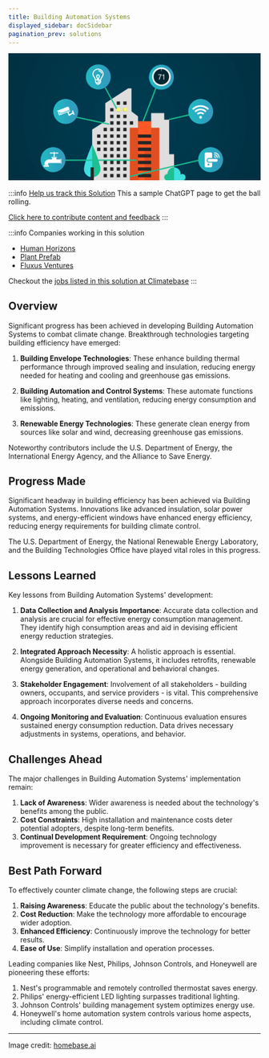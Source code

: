 ```yaml
---
title: Building Automation Systems
displayed_sidebar: docSidebar
pagination_prev: solutions
---
```


![Cover Image](../static/img/building-automation.png)

:::info [Help us track this Solution](contribute)
This a sample ChatGPT page to get the ball rolling.

[Click here to contribute content and feedback](contribute)
:::

:::info Companies working in this solution 
- [Human Horizons](https://human-horizons.com/en)
- [Plant Prefab](https://www.plantprefab.com/)
- [Fluxus Ventures](None)

Checkout the [jobs listed in this solution at Climatebase](https://climatebase.org/jobs?l=&q=&drawdown_solutions=Building+Automation+Systems)
:::

## Overview

Significant progress has been achieved in developing Building Automation Systems to combat climate change. Breakthrough technologies targeting building efficiency have emerged:

1. **Building Envelope Technologies**: These enhance building thermal performance through improved sealing and insulation, reducing energy needed for heating and cooling and greenhouse gas emissions.

2. **Building Automation and Control Systems**: These automate functions like lighting, heating, and ventilation, reducing energy consumption and emissions.

3. **Renewable Energy Technologies**: These generate clean energy from sources like solar and wind, decreasing greenhouse gas emissions.

Noteworthy contributors include the U.S. Department of Energy, the International Energy Agency, and the Alliance to Save Energy.

## Progress Made

Significant headway in building efficiency has been achieved via Building Automation Systems. Innovations like advanced insulation, solar power systems, and energy-efficient windows have enhanced energy efficiency, reducing energy requirements for building climate control.

The U.S. Department of Energy, the National Renewable Energy Laboratory, and the Building Technologies Office have played vital roles in this progress.

## Lessons Learned

Key lessons from Building Automation Systems' development:
1. **Data Collection and Analysis Importance**: Accurate data collection and analysis are crucial for effective energy consumption management. They identify high consumption areas and aid in devising efficient energy reduction strategies.

2. **Integrated Approach Necessity**: A holistic approach is essential. Alongside Building Automation Systems, it includes retrofits, renewable energy generation, and operational and behavioral changes.

3. **Stakeholder Engagement**: Involvement of all stakeholders - building owners, occupants, and service providers - is vital. This comprehensive approach incorporates diverse needs and concerns.

4. **Ongoing Monitoring and Evaluation**: Continuous evaluation ensures sustained energy consumption reduction. Data drives necessary adjustments in systems, operations, and behavior.

## Challenges Ahead

The major challenges in Building Automation Systems' implementation remain:
1. **Lack of Awareness**: Wider awareness is needed about the technology's benefits among the public.
2. **Cost Constraints**: High installation and maintenance costs deter potential adopters, despite long-term benefits.
3. **Continual Development Requirement**: Ongoing technology improvement is necessary for greater efficiency and effectiveness.

## Best Path Forward

To effectively counter climate change, the following steps are crucial:
1. **Raising Awareness**: Educate the public about the technology's benefits.
2. **Cost Reduction**: Make the technology more affordable to encourage wider adoption.
3. **Enhanced Efficiency**: Continuously improve the technology for better results.
4. **Ease of Use**: Simplify installation and operation processes.

Leading companies like Nest, Philips, Johnson Controls, and Honeywell are pioneering these efforts:

1. Nest's programmable and remotely controlled thermostat saves energy.
2. Philips' energy-efficient LED lighting surpasses traditional lighting.
3. Johnson Controls' building management system optimizes energy use.
4. Honeywell's home automation system controls various home aspects, including climate control.

---

Image credit: [homebase.ai](https://homebase.ai/connected-buildings/the-benefits-of-building-automation/)
